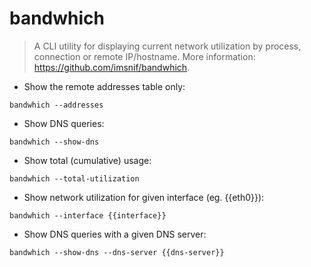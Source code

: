 # bandwhich

> A CLI utility for displaying current network utilization by process, connection or remote IP/hostname.
> More information: <https://github.com/imsnif/bandwhich>.

- Show the remote addresses table only:

`bandwhich --addresses`

- Show DNS queries:

`bandwhich --show-dns`

- Show total (cumulative) usage:

`bandwhich --total-utilization`

- Show network utilization for given interface (eg. {{eth0}}):

`bandwhich --interface {{interface}}`

- Show DNS queries with a given DNS server:

`bandwhich --show-dns --dns-server {{dns-server}}`
